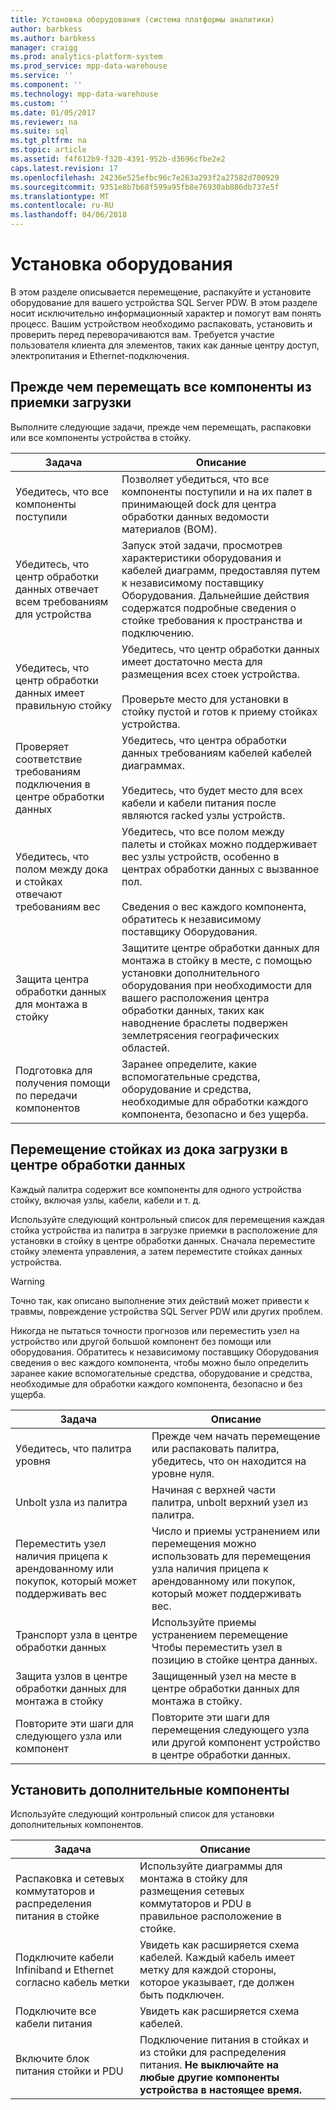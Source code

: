 ```yaml
---
title: Установка оборудования (система платформы аналитики)
author: barbkess
ms.author: barbkess
manager: craigg
ms.prod: analytics-platform-system
ms.prod_service: mpp-data-warehouse
ms.service: ''
ms.component: ''
ms.technology: mpp-data-warehouse
ms.custom: ''
ms.date: 01/05/2017
ms.reviewer: na
ms.suite: sql
ms.tgt_pltfrm: na
ms.topic: article
ms.assetid: f4f612b9-f320-4391-952b-d3696cfbe2e2
caps.latest.revision: 17
ms.openlocfilehash: 24236e525efbc96c7e263a293f2a27582d700929
ms.sourcegitcommit: 9351e8b7b68f599a95fb8e76930ab886db737e5f
ms.translationtype: MT
ms.contentlocale: ru-RU
ms.lasthandoff: 04/06/2018
---
```

# <a name="hardware-installation"></a>Установка оборудования
В этом разделе описывается перемещение, распакуйте и установите оборудование для вашего устройства SQL Server PDW. В этом разделе носит исключительно информационный характер и помогут вам понять процесс. Вашим устройством необходимо распаковать, установить и проверить перед переворачиваются вам. Требуется участие пользователя клиента для элементов, таких как данные центру доступ, электропитания и Ethernet-подключения.  
  
## <a name="BeforeMoving"></a>Прежде чем перемещать все компоненты из приемки загрузки  
Выполните следующие задачи, прежде чем перемещать, распаковки или все компоненты устройства в стойку.  
  
|Задача|Описание|  
|--------|---------------|  
|Убедитесь, что все компоненты поступили|Позволяет убедиться, что все компоненты поступили и на их палет в принимающей dock для центра обработки данных ведомости материалов (BOM).|  
|Убедитесь, что центр обработки данных отвечает всем требованиям для устройства|Запуск этой задачи, просмотрев характеристики оборудования и кабелей диаграмм, предоставляя путем к независимому поставщику Оборудования. Дальнейшие действия содержатся подробные сведения о стойке требования к пространства и подключению.|  
|Убедитесь, что центр обработки данных имеет правильную стойку|Убедитесь, что центр обработки данных имеет достаточно места для размещения всех стоек устройства.<br /><br />Проверьте место для установки в стойку пустой и готов к приему стойках устройства.|  
|Проверяет соответствие требованиям подключения в центре обработки данных|Убедитесь, что центра обработки данных требованиям кабелей кабелей диаграммах.<br /><br />Убедитесь, что будет место для всех кабели и кабели питания после являются racked узлы устройств.|  
|Убедитесь, что полом между дока и стойках отвечают требованиям вес|Убедитесь, что все полом между палеты и стойках можно поддерживает вес узлы устройств, особенно в центрах обработки данных с вызванное пол.<br /><br />Сведения о вес каждого компонента, обратитесь к независимому поставщику Оборудования.|  
|Защита центра обработки данных для монтажа в стойку|Защитите центре обработки данных для монтажа в стойку в месте, с помощью установки дополнительного оборудования при необходимости для вашего расположения центра обработки данных, таких как наводнение браслеты подвержен землетрясения географических областей.|  
|Подготовка для получения помощи по передачи компонентов|Заранее определите, какие вспомогательные средства, оборудование и средства, необходимые для обработки каждого компонента, безопасно и без ущерба.|  
  
## <a name="Moving"></a>Перемещение стойках из дока загрузки в центре обработки данных  
Каждый палитра содержит все компоненты для одного устройства стойку, включая узлы, кабели, кабели и т. д.  
  
Используйте следующий контрольный список для перемещения каждая стойка устройства из палитра в загрузке приемки в расположение для установки в стойку в центре обработки данных. Сначала переместите стойку элемента управления, а затем переместите стойках данных устройства.  
  
> [!WARNING]  
> Точно так, как описано выполнение этих действий может привести к травмы, повреждение устройства SQL Server PDW или других проблем.  
>   
> Никогда не пытаться точности прогнозов или переместить узел на устройство или другой большой компонент без помощи или оборудования. Обратитесь к независимому поставщику Оборудования сведения о вес каждого компонента, чтобы можно было определить заранее какие вспомогательные средства, оборудование и средства, необходимые для обработки каждого компонента, безопасно и без ущерба.  
  
|Задача|Описание|  
|--------|---------------|  
|Убедитесь, что палитра уровня|Прежде чем начать перемещение или распаковать палитра, убедитесь, что он находится на уровне нуля.|  
|Unbolt узла из палитра|Начиная с верхней части палитра, unbolt верхний узел из палитра.|  
|Переместить узел наличия прицепа к арендованному или покупок, который может поддерживать вес|Число и приемы устранением или перемещения можно использовать для перемещения узла наличия прицепа к арендованному или покупок, который может поддерживать вес.|  
|Транспорт узла в центре обработки данных|Используйте приемы устранением перемещение Чтобы переместить узел в позицию в стойке центра данных.|  
|Защита узлов в центре обработки данных для монтажа в стойку|Защищенный узел на месте в центре обработки данных для монтажа в стойку.|  
|Повторите эти шаги для следующего узла или компонент|Повторите эти шаги для перемещения следующего узла или другой компонент устройство в центре обработки данных.|  
  
## <a name="AfterMoving"></a>Установить дополнительные компоненты  
Используйте следующий контрольный список для установки дополнительных компонентов.  
  
|Задача|Описание||  
|--------|---------------|-|  
|Распаковка и сетевых коммутаторов и распределения питания в стойке|Используйте диаграммы для монтажа в стойку для размещения сетевых коммутаторов и PDU в правильное расположение в стойке.||  
|Подключите кабели Infiniband и Ethernet согласно кабель метки|Увидеть как расширяется схема кабелей. Каждый кабель имеет метку для каждой стороны, которое указывает, где должен быть подключен.||  
|Подключите все кабели питания|Увидеть как расширяется схема кабелей.||  
|Включите блок питания стойки и PDU|Подключение питания в стойках и из стойки для распределения питания. **Не выключайте на любые другие компоненты устройства в настоящее время.**||  
  
<!-- MISSING LINKS ## See Also  
[Common Metadata Query Examples &#40;SQL Server PDW&#41;](../sqlpdw/common-metadata-query-examples-sql-server-pdw.md)  -->  
  
